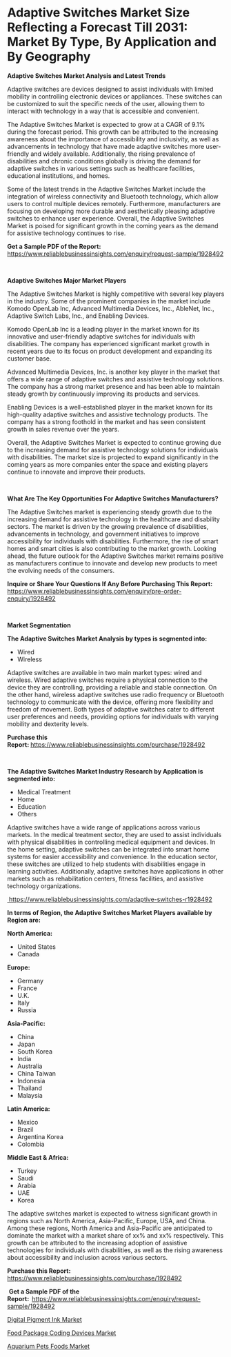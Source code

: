 <p><h1>Adaptive Switches Market Size Reflecting a Forecast Till 2031: Market By Type, By Application and By Geography</h1></p><p><strong>Adaptive Switches Market Analysis and Latest Trends</strong></p>
<p><p>Adaptive switches are devices designed to assist individuals with limited mobility in controlling electronic devices or appliances. These switches can be customized to suit the specific needs of the user, allowing them to interact with technology in a way that is accessible and convenient.</p><p>The Adaptive Switches Market is expected to grow at a CAGR of 9.1% during the forecast period. This growth can be attributed to the increasing awareness about the importance of accessibility and inclusivity, as well as advancements in technology that have made adaptive switches more user-friendly and widely available. Additionally, the rising prevalence of disabilities and chronic conditions globally is driving the demand for adaptive switches in various settings such as healthcare facilities, educational institutions, and homes.</p><p>Some of the latest trends in the Adaptive Switches Market include the integration of wireless connectivity and Bluetooth technology, which allow users to control multiple devices remotely. Furthermore, manufacturers are focusing on developing more durable and aesthetically pleasing adaptive switches to enhance user experience. Overall, the Adaptive Switches Market is poised for significant growth in the coming years as the demand for assistive technology continues to rise.</p></p>
<p><strong>Get a Sample PDF of the Report:&nbsp;</strong> <a href="https://www.reliablebusinessinsights.com/enquiry/request-sample/1928492">https://www.reliablebusinessinsights.com/enquiry/request-sample/1928492</a></p>
<p>&nbsp;</p>
<p><strong>Adaptive Switches Major Market Players</strong></p>
<p><p>The Adaptive Switches Market is highly competitive with several key players in the industry. Some of the prominent companies in the market include Komodo OpenLab Inc, Advanced Multimedia Devices, Inc., AbleNet, Inc., Adaptive Switch Labs, Inc., and Enabling Devices. </p><p>Komodo OpenLab Inc is a leading player in the market known for its innovative and user-friendly adaptive switches for individuals with disabilities. The company has experienced significant market growth in recent years due to its focus on product development and expanding its customer base.</p><p>Advanced Multimedia Devices, Inc. is another key player in the market that offers a wide range of adaptive switches and assistive technology solutions. The company has a strong market presence and has been able to maintain steady growth by continuously improving its products and services.</p><p>Enabling Devices is a well-established player in the market known for its high-quality adaptive switches and assistive technology products. The company has a strong foothold in the market and has seen consistent growth in sales revenue over the years.</p><p>Overall, the Adaptive Switches Market is expected to continue growing due to the increasing demand for assistive technology solutions for individuals with disabilities. The market size is projected to expand significantly in the coming years as more companies enter the space and existing players continue to innovate and improve their products.</p></p>
<p>&nbsp;</p>
<p><strong>What Are The Key Opportunities For Adaptive Switches Manufacturers?</strong></p>
<p><p>The Adaptive Switches market is experiencing steady growth due to the increasing demand for assistive technology in the healthcare and disability sectors. The market is driven by the growing prevalence of disabilities, advancements in technology, and government initiatives to improve accessibility for individuals with disabilities. Furthermore, the rise of smart homes and smart cities is also contributing to the market growth. Looking ahead, the future outlook for the Adaptive Switches market remains positive as manufacturers continue to innovate and develop new products to meet the evolving needs of the consumers.</p></p>
<p><strong>Inquire or Share Your Questions If Any Before Purchasing This Report:</strong> <a href="https://www.reliablebusinessinsights.com/enquiry/pre-order-enquiry/1928492">https://www.reliablebusinessinsights.com/enquiry/pre-order-enquiry/1928492</a></p>
<p>&nbsp;</p>
<p><strong>Market Segmentation</strong></p>
<p><strong>The Adaptive Switches Market Analysis by types is segmented into:</strong></p>
<p><ul><li>Wired</li><li>Wireless</li></ul></p>
<p><p>Adaptive switches are available in two main market types: wired and wireless. Wired adaptive switches require a physical connection to the device they are controlling, providing a reliable and stable connection. On the other hand, wireless adaptive switches use radio frequency or Bluetooth technology to communicate with the device, offering more flexibility and freedom of movement. Both types of adaptive switches cater to different user preferences and needs, providing options for individuals with varying mobility and dexterity levels.</p></p>
<p><strong>Purchase this Report:&nbsp;</strong><a href="https://www.reliablebusinessinsights.com/purchase/1928492">https://www.reliablebusinessinsights.com/purchase/1928492</a></p>
<p>&nbsp;</p>
<p><strong>The Adaptive Switches Market Industry Research by Application is segmented into:</strong></p>
<p><ul><li>Medical Treatment</li><li>Home</li><li>Education</li><li>Others</li></ul></p>
<p><p>Adaptive switches have a wide range of applications across various markets. In the medical treatment sector, they are used to assist individuals with physical disabilities in controlling medical equipment and devices. In the home setting, adaptive switches can be integrated into smart home systems for easier accessibility and convenience. In the education sector, these switches are utilized to help students with disabilities engage in learning activities. Additionally, adaptive switches have applications in other markets such as rehabilitation centers, fitness facilities, and assistive technology organizations.</p></p>
<p><a href="https://www.reliablebusinessinsights.com/adaptive-switches-r1928492">&nbsp;https://www.reliablebusinessinsights.com/adaptive-switches-r1928492</a></p>
<p><strong>In terms of Region, the Adaptive Switches Market Players available by Region are:</strong></p>
<p>
    <p> <strong> North America: </strong>
        <ul>
            <li>United States</li>
            <li>Canada</li>
        </ul>
        </p> 
    <p> <strong> Europe: </strong>
        <ul>
            <li>Germany</li>
            <li>France</li>
            <li>U.K.</li>
            <li>Italy</li>
            <li>Russia</li>
        </ul>
        </p> 
    <p> <strong> Asia-Pacific: </strong>
        <ul>
            <li>China</li>
            <li>Japan</li>
            <li>South Korea</li>
            <li>India</li>
            <li>Australia</li>
            <li>China Taiwan</li>
            <li>Indonesia</li>
            <li>Thailand</li>
            <li>Malaysia</li>
        </ul>
        </p> 
    <p> <strong> Latin America: </strong>
        <ul>
            <li>Mexico</li>
            <li>Brazil</li>
            <li>Argentina Korea</li>
            <li>Colombia</li>
        </ul>
        </p> 
    <p> <strong> Middle East & Africa: </strong>
        <ul>
            <li>Turkey</li>
            <li>Saudi</li>
            <li>Arabia</li>
            <li>UAE</li>
            <li>Korea</li>
        </ul>
    </p>
    </p>
<p><p>The adaptive switches market is expected to witness significant growth in regions such as North America, Asia-Pacific, Europe, USA, and China. Among these regions, North America and Asia-Pacific are anticipated to dominate the market with a market share of xx% and xx% respectively. This growth can be attributed to the increasing adoption of assistive technologies for individuals with disabilities, as well as the rising awareness about accessibility and inclusion across various sectors.</p></p>
<p><strong>Purchase this Report: </strong><a href="https://www.reliablebusinessinsights.com/purchase/1928492">https://www.reliablebusinessinsights.com/purchase/1928492</a></p>
<p>&nbsp;<strong>Get a Sample PDF of the Report:&nbsp;&nbsp;</strong><a href="https://www.reliablebusinessinsights.com/enquiry/request-sample/1928492">https://www.reliablebusinessinsights.com/enquiry/request-sample/1928492</a></p>
<p><strong></strong></p>
<p><p><a href="https://issuu.com/reportprime-2/docs/digital-pigment-ink-market-size-2030.pptx">Digital Pigment Ink Market</a></p><p><a href="https://github.com/JermaineCrona2023/Market-Research-Report-List-2/blob/main/food-package-coding-devices-market.md">Food Package Coding Devices Market</a></p><p><a href="https://github.com/ctanaka235/Market-Research-Report-List-1/blob/main/aquarium-pets-foods-market.md">Aquarium Pets Foods Market</a></p></p>